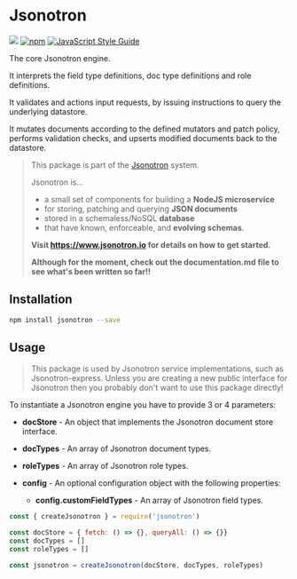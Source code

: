 # Jsonotron

![](https://github.com/karlhulme/jsonotron/workflows/CI/badge.svg)
[![npm](https://img.shields.io/npm/v/jsonotron.svg)](https://www.npmjs.com/package/jsonotron)
[![JavaScript Style Guide](https://img.shields.io/badge/code_style-standard-brightgreen.svg)](https://standardjs.com)

The core Jsonotron engine.

It interprets the field type definitions, doc type definitions and role definitions.

It validates and actions input requests, by issuing instructions to query the underlying datastore.

It mutates documents according to the defined mutators and patch policy, performs validation checks, and upserts modified documents back to the datastore.

> This package is part of the [Jsonotron](https://www.jsonotron.io) system.
>
> Jsonotron is...
> * a small set of components for building a **NodeJS microservice**
> * for storing, patching and querying **JSON documents**
> * stored in a schemaless/NoSQL **database**
> * that have known, enforceable, and **evolving schemas**.
>
> **Visit https://www.jsonotron.io for details on how to get started.**
>
> **Although for the moment, check out the documentation.md file to see what's been written so far!!**

## Installation

```bash
npm install jsonotron --save
```

## Usage

> This package is used by Jsonotron service implementations, such as Jsonotron-express.  Unless you are creating a new public interface for Jsonotron then you probably don't want to use this package directly!

To instantiate a Jsonotron engine you have to provide 3 or 4 parameters:

* **docStore** - An object that implements the Jsonotron document store interface.

* **docTypes** - An array of Jsonotron document types.

* **roleTypes** - An array of Jsonotron role types.

* **config** - An optional configuration object with the following properties:
  * **config.customFieldTypes** - An array of Jsonotron field types.

```javascript
const { createJsonotron } = require('jsonotron')

const docStore = { fetch: () => {}, queryAll: () => {}}
const docTypes = []
const roleTypes = []

const jsonotron = createJsonotron(docStore, docTypes, roleTypes)
```
